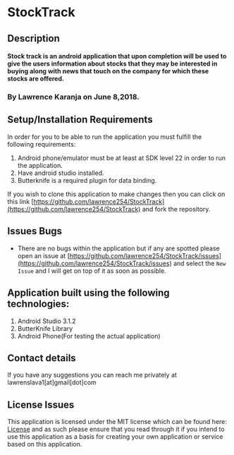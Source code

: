 # StockTrack
## Description
#### Stock track is an android application that upon completion will be used to give the users information about stocks that they may be interested in buying along with news that touch on the company for which these stocks are offered.
### By Lawrence Karanja on June 8,2018.

## Setup/Installation Requirements
In order for you to be able to run the application you must fulfill the following requirements:
1. Android phone/emulator must be at least at SDK level 22 in order to run the application.
2. Have android studio installed.
3. Butterknife is a required plugin for data binding.

If you wish to clone this application to make changes then you can click on this link [https://github.com/lawrence254/StockTrack](https://github.com/lawrence254/StockTrack) and fork the repository.

## Issues Bugs
* There are no bugs within the application but if any are spotted please open an issue at [https://github.com/lawrence254/StockTrack/issues](https://github.com/lawrence254/StockTrack/issues) and select the `New Issue` and I will get on top of it as soon as possible.

## Application built using the following technologies:
1. Android Studio 3.1.2
2. ButterKnife Library
3. Android Phone(For testing the actual application)

## Contact details
If you have any suggestions you can reach me privately at lawrenslava1[at]gmail[dot]com

## License Issues
This application is licensed under the MIT license which can be found here: [License](https://github.com/lawrence254/LifeTrack/blob/master/LICENSE) and as such please ensure that you read through it if you intend to use this application as a basis for creating your own application or service based on this application.
